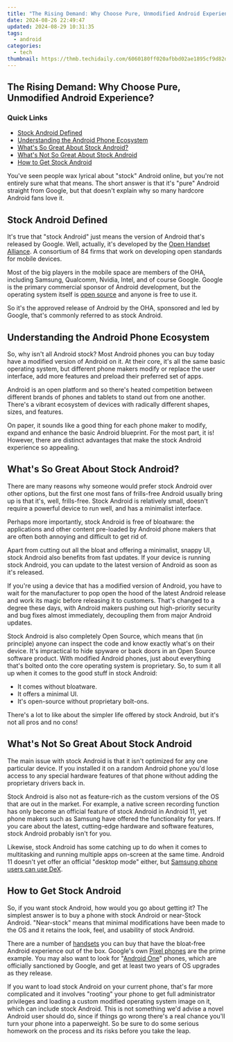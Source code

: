 ```yaml
---
title: "The Rising Demand: Why Choose Pure, Unmodified Android Experience?"
date: 2024-08-26 22:49:47
updated: 2024-08-29 10:31:35
tags:
  - android
categories:
  - tech
thumbnail: https://thmb.techidaily.com/6060180ff020afbbd02ae1895cf9d82d0058a11f9344fe92d8db0b4a31855d9f.JPG
---
```


## The Rising Demand: Why Choose Pure, Unmodified Android Experience?

### Quick Links

* [Stock Android Defined](https://fox-info.techidaily.com/new-traverse-costs-watch-anywhere-gratis-video-player-pcmac-for-2024/)
* [Understanding the Android Phone Ecosystem](https://extra-skills.techidaily.com/updated-professional-touch-applying-filters-to-pcmobile-videos/)
* [What's So Great About Stock Android?](https://facebook-video-files.techidaily.com/updated-amplify-your-brand-a-guide-to-better-facebook-page-scores-for-2024/)
* [What's Not So Great About Stock Android](https://fox-friendly.techidaily.com/2024-approved-cut-to-the-chase-managing-twitch-streams/)
* [How to Get Stock Android](https://tech-revival.techidaily.com/silent-voices-in-the-wires-the-reality-of-ghost-interactions-on-the-internet/)

 You've seen people wax lyrical about "stock" Android online, but you're not entirely sure what that means. The short answer is that it's "pure" Android straight from Google, but that doesn't explain why so many hardcore Android fans love it.

##  Stock Android Defined

 It's true that "stock Android" just means the version of Android that's released by Google. Well, actually, it's developed by the [Open Handset Alliance](https://www.openhandsetalliance.com/). A consortium of 84 firms that work on developing open standards for mobile devices.

 Most of the big players in the mobile space are members of the OHA, including Samsung, Qualcomm, Nvidia, Intel, and of course Google. Google is the primary commercial sponsor of Android development, but the operating system itself is [open source](https://facebook-videos.techidaily.com/new-leveraging-social-media-power-optimal-use-of-hash-tags-on-fb/) and anyone is free to use it.

 So it's the approved release of Android by the OHA, sponsored and led by Google, that's commonly referred to as stock Android.

##  Understanding the Android Phone Ecosystem

 So, why isn't all Android stock? Most Android phones you can buy today have a modified version of Android on it. At their core, it's all the same basic operating system, but different phone makers modify or replace the user interface, add more features and preload their preferred set of apps.

 Android is an open platform and so there's heated competition between different brands of phones and tablets to stand out from one another. There's a vibrant ecosystem of devices with radically different shapes, sizes, and features.

 On paper, it sounds like a good thing for each phone maker to modify, expand and enhance the basic Android blueprint. For the most part, it is! However, there are distinct advantages that make the stock Android experience so appealing.

##  What's So Great About Stock Android?

 There are many reasons why someone would prefer stock Android over other options, but the first one most fans of frills-free Android usually bring up is that it's, well, frills-free. Stock Android is relatively small, doesn't require a powerful device to run well, and has a minimalist interface.

 Perhaps more importantly, stock Android is free of bloatware: the applications and other content pre-loaded by Android phone makers that are often both annoying and difficult to get rid of.

 Apart from cutting out all the bloat and offering a minimalist, snappy UI, stock Android also benefits from fast updates. If your device is running stock Android, you can update to the latest version of Android as soon as it's released.

 If you're using a device that has a modified version of Android, you have to wait for the manufacturer to pop open the hood of the latest Android release and work its magic before releasing it to customers. That's changed to a degree these days, with Android makers pushing out high-priority security and bug fixes almost immediately, decoupling them from major Android updates.

 Stock Android is also completely Open Source, which means that (in principle) anyone can inspect the code and know exactly what's on their device. It's impractical to hide spyware or back doors in an Open Source software product. With modified Android phones, just about everything that's bolted onto the core operating system is proprietary. So, to sum it all up when it comes to the good stuff in stock Android:

* It comes without bloatware.
* It offers a minimal UI.
* It's open-source without proprietary bolt-ons.

 There's a lot to like about the simpler life offered by stock Android, but it's not all pros and no cons!

##  What's Not So Great About Stock Android

 The main issue with stock Android is that it isn't optimized for any one particular device. If you installed it on a random Android phone you'd lose access to any special hardware features of that phone without adding the proprietary drivers back in.

 Stock Android is also not as feature-rich as the custom versions of the OS that are out in the market. For example, a native screen recording function has only become an official feature of stock Android in Android 11, yet phone makers such as Samsung have offered the functionality for years. If you care about the latest, cutting-edge hardware and software features, stock Android probably isn't for you.

 Likewise, stock Android has some catching up to do when it comes to multitasking and running multiple apps on-screen at the same time. Android 11 doesn't yet offer an official "desktop mode" either, but [Samsung phone users can use DeX](https://youtube-video-recordings.techidaily.com/earning-strategies-for-successful-youtube-shorts-what-you-need-and-how-much-in-2024/).

##  How to Get Stock Android

 So, if you want stock Android, how would you go about getting it? The simplest answer is to buy a phone with stock Android or near-Stock Android. "Near-stock" means that minimal modifications have been made to the OS and it retains the look, feel, and usability of stock Android.

 There are a number of [handsets](https://twitter-videos.techidaily.com/hot-takes-highlight-twitters-trending-topics-for-2024/) you can buy that have the bloat-free Android experience out of the box. Google's own [Pixel phones](https://www.amazon.com/Google-Pixel-Unlocked-Smartphone-Ultrawide/dp/B09HJYV6TC?tag=htg-v2-565mia1-20&ascsubtag=UUhtgUeUpU208170&asc%5Frefurl=https%3A%2F%2Fwww.howtogeek.com%2F764179%2Fwhy-people-want-stock-android-phones%2F&asc%5Fcampaign=Evergreen) are the prime example. You may also want to look for "[Android One](https://www.android.com/one/)" phones, which are officially sanctioned by Google, and get at least two years of OS upgrades as they release.

 If you want to load stock Android on your current phone, that's far more complicated and it involves "rooting" your phone to get full administrator privileges and loading a custom modified operating system image on it, which can include stock Android. This is not something we'd advise a novel Android user should do, since if things go wrong there's a real chance you'll turn your phone into a paperweight. So be sure to do some serious homework on the process and its risks before you take the leap.

<ins class="adsbygoogle"
     style="display:block"
     data-ad-format="autorelaxed"
     data-ad-client="ca-pub-7571918770474297"
     data-ad-slot="1223367746"></ins>



<ins class="adsbygoogle"
     style="display:block"
     data-ad-client="ca-pub-7571918770474297"
     data-ad-slot="8358498916"
     data-ad-format="auto"
     data-full-width-responsive="true"></ins>
